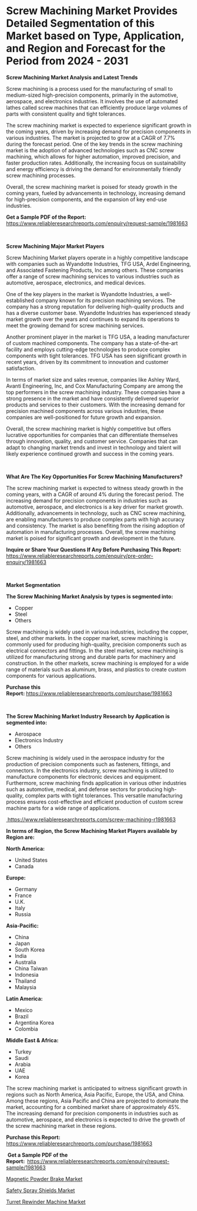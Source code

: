<p><h1>Screw Machining Market Provides Detailed Segmentation of this Market based on Type, Application, and Region and Forecast for the Period from 2024 - 2031</h1></p><p><strong>Screw Machining Market Analysis and Latest Trends</strong></p>
<p><p>Screw machining is a process used for the manufacturing of small to medium-sized high-precision components, primarily in the automotive, aerospace, and electronics industries. It involves the use of automated lathes called screw machines that can efficiently produce large volumes of parts with consistent quality and tight tolerances.</p><p>The screw machining market is expected to experience significant growth in the coming years, driven by increasing demand for precision components in various industries. The market is projected to grow at a CAGR of 7.7% during the forecast period. One of the key trends in the screw machining market is the adoption of advanced technologies such as CNC screw machining, which allows for higher automation, improved precision, and faster production rates. Additionally, the increasing focus on sustainability and energy efficiency is driving the demand for environmentally friendly screw machining processes.</p><p>Overall, the screw machining market is poised for steady growth in the coming years, fueled by advancements in technology, increasing demand for high-precision components, and the expansion of key end-use industries.</p></p>
<p><strong>Get a Sample PDF of the Report:&nbsp;</strong> <a href="https://www.reliableresearchreports.com/enquiry/request-sample/1981663">https://www.reliableresearchreports.com/enquiry/request-sample/1981663</a></p>
<p>&nbsp;</p>
<p><strong>Screw Machining Major Market Players</strong></p>
<p><p>Screw Machining Market players operate in a highly competitive landscape with companies such as Wyandotte Industries, TFG USA, Ardel Engineering, and Associated Fastening Products, Inc among others. These companies offer a range of screw machining services to various industries such as automotive, aerospace, electronics, and medical devices.</p><p>One of the key players in the market is Wyandotte Industries, a well-established company known for its precision machining services. The company has a strong reputation for delivering high-quality products and has a diverse customer base. Wyandotte Industries has experienced steady market growth over the years and continues to expand its operations to meet the growing demand for screw machining services.</p><p>Another prominent player in the market is TFG USA, a leading manufacturer of custom machined components. The company has a state-of-the-art facility and employs cutting-edge technologies to produce complex components with tight tolerances. TFG USA has seen significant growth in recent years, driven by its commitment to innovation and customer satisfaction.</p><p>In terms of market size and sales revenue, companies like Ashley Ward, Avanti Engineering, Inc, and Cox Manufacturing Company are among the top performers in the screw machining industry. These companies have a strong presence in the market and have consistently delivered superior products and services to their customers. With the increasing demand for precision machined components across various industries, these companies are well-positioned for future growth and expansion.</p><p>Overall, the screw machining market is highly competitive but offers lucrative opportunities for companies that can differentiate themselves through innovation, quality, and customer service. Companies that can adapt to changing market trends and invest in technology and talent will likely experience continued growth and success in the coming years.</p></p>
<p>&nbsp;</p>
<p><strong>What Are The Key Opportunities For Screw Machining Manufacturers?</strong></p>
<p><p>The screw machining market is expected to witness steady growth in the coming years, with a CAGR of around 4% during the forecast period. The increasing demand for precision components in industries such as automotive, aerospace, and electronics is a key driver for market growth. Additionally, advancements in technology, such as CNC screw machining, are enabling manufacturers to produce complex parts with high accuracy and consistency. The market is also benefiting from the rising adoption of automation in manufacturing processes. Overall, the screw machining market is poised for significant growth and development in the future.</p></p>
<p><strong>Inquire or Share Your Questions If Any Before Purchasing This Report:</strong> <a href="https://www.reliableresearchreports.com/enquiry/pre-order-enquiry/1981663">https://www.reliableresearchreports.com/enquiry/pre-order-enquiry/1981663</a></p>
<p>&nbsp;</p>
<p><strong>Market Segmentation</strong></p>
<p><strong>The Screw Machining Market Analysis by types is segmented into:</strong></p>
<p><ul><li>Copper</li><li>Steel</li><li>Others</li></ul></p>
<p><p>Screw machining is widely used in various industries, including the copper, steel, and other markets. In the copper market, screw machining is commonly used for producing high-quality, precision components such as electrical connectors and fittings. In the steel market, screw machining is utilized for manufacturing strong and durable parts for machinery and construction. In the other markets, screw machining is employed for a wide range of materials such as aluminum, brass, and plastics to create custom components for various applications.</p></p>
<p><strong>Purchase this Report:&nbsp;</strong><a href="https://www.reliableresearchreports.com/purchase/1981663">https://www.reliableresearchreports.com/purchase/1981663</a></p>
<p>&nbsp;</p>
<p><strong>The Screw Machining Market Industry Research by Application is segmented into:</strong></p>
<p><ul><li>Aerospace</li><li>Electronics Industry</li><li>Others</li></ul></p>
<p><p>Screw machining is widely used in the aerospace industry for the production of precision components such as fasteners, fittings, and connectors. In the electronics industry, screw machining is utilized to manufacture components for electronic devices and equipment. Furthermore, screw machining finds application in various other industries such as automotive, medical, and defense sectors for producing high-quality, complex parts with tight tolerances. This versatile manufacturing process ensures cost-effective and efficient production of custom screw machine parts for a wide range of applications.</p></p>
<p><a href="https://www.reliableresearchreports.com/screw-machining-r1981663">&nbsp;https://www.reliableresearchreports.com/screw-machining-r1981663</a></p>
<p><strong>In terms of Region, the Screw Machining Market Players available by Region are:</strong></p>
<p>
    <p> <strong> North America: </strong>
        <ul>
            <li>United States</li>
            <li>Canada</li>
        </ul>
        </p> 
    <p> <strong> Europe: </strong>
        <ul>
            <li>Germany</li>
            <li>France</li>
            <li>U.K.</li>
            <li>Italy</li>
            <li>Russia</li>
        </ul>
        </p> 
    <p> <strong> Asia-Pacific: </strong>
        <ul>
            <li>China</li>
            <li>Japan</li>
            <li>South Korea</li>
            <li>India</li>
            <li>Australia</li>
            <li>China Taiwan</li>
            <li>Indonesia</li>
            <li>Thailand</li>
            <li>Malaysia</li>
        </ul>
        </p> 
    <p> <strong> Latin America: </strong>
        <ul>
            <li>Mexico</li>
            <li>Brazil</li>
            <li>Argentina Korea</li>
            <li>Colombia</li>
        </ul>
        </p> 
    <p> <strong> Middle East & Africa: </strong>
        <ul>
            <li>Turkey</li>
            <li>Saudi</li>
            <li>Arabia</li>
            <li>UAE</li>
            <li>Korea</li>
        </ul>
    </p>
    </p>
<p><p>The screw machining market is anticipated to witness significant growth in regions such as North America, Asia Pacific, Europe, the USA, and China. Among these regions, Asia Pacific and China are projected to dominate the market, accounting for a combined market share of approximately 45%. The increasing demand for precision components in industries such as automotive, aerospace, and electronics is expected to drive the growth of the screw machining market in these regions.</p></p>
<p><strong>Purchase this Report: </strong><a href="https://www.reliableresearchreports.com/purchase/1981663">https://www.reliableresearchreports.com/purchase/1981663</a></p>
<p>&nbsp;<strong>Get a Sample PDF of the Report:&nbsp;&nbsp;</strong><a href="https://www.reliableresearchreports.com/enquiry/request-sample/1981663">https://www.reliableresearchreports.com/enquiry/request-sample/1981663</a></p>
<p><strong></strong></p>
<p><p><a href="https://www.linkedin.com/pulse/magnetic-powder-brake-market-size-trends-complete-industry-eouec?trackingId=B1ULJ8SEApfwISWsqS1P3A%3D%3D">Magnetic Powder Brake Market</a></p><p><a href="https://www.linkedin.com/pulse/safety-spray-shields-market-furnishes-information-share-trends-xwstc?trackingId=7ahxq9Yvc6uNsu35DWUe2g%3D%3D">Safety Spray Shields Market</a></p><p><a href="https://www.linkedin.com/pulse/turret-rewinder-machine-market-comprehensive-assessment-type-o0kyc?trackingId=oONMHo4vsyxw9QvFbk9KLw%3D%3D">Turret Rewinder Machine Market</a></p></p>
